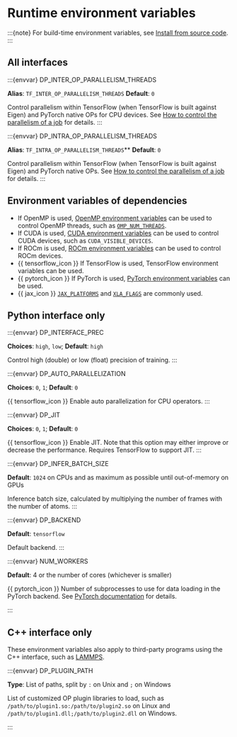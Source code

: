 # Runtime environment variables

:::{note}
For build-time environment variables, see [Install from source code](./install/install-from-source.md).
:::

## All interfaces

:::{envvar} DP_INTER_OP_PARALLELISM_THREADS

**Alias**: `TF_INTER_OP_PARALLELISM_THREADS`
**Default**: `0`

Control parallelism within TensorFlow (when TensorFlow is built against Eigen) and PyTorch native OPs for CPU devices.
See [How to control the parallelism of a job](./troubleshooting/howtoset_num_nodes.md) for details.
:::

:::{envvar} DP_INTRA_OP_PARALLELISM_THREADS

**Alias**: `TF_INTRA_OP_PARALLELISM_THREADS`\*\*
**Default**: `0`

Control parallelism within TensorFlow (when TensorFlow is built against Eigen) and PyTorch native OPs.
See [How to control the parallelism of a job](./troubleshooting/howtoset_num_nodes.md) for details.
:::

## Environment variables of dependencies

- If OpenMP is used, [OpenMP environment variables](https://www.openmp.org/spec-html/5.0/openmpch6.html) can be used to control OpenMP threads, such as [`OMP_NUM_THREADS`](https://www.openmp.org/spec-html/5.0/openmpse50.html#x289-20540006.2).
- If CUDA is used, [CUDA environment variables](https://docs.nvidia.com/cuda/cuda-c-programming-guide/index.html#cuda-environment-variables) can be used to control CUDA devices, such as `CUDA_VISIBLE_DEVICES`.
- If ROCm is used, [ROCm environment variables](https://rocm.docs.amd.com/en/latest/conceptual/gpu-isolation.html#environment-variables) can be used to control ROCm devices.
- {{ tensorflow_icon }} If TensorFlow is used, TensorFlow environment variables can be used.
- {{ pytorch_icon }} If PyTorch is used, [PyTorch environment variables](https://pytorch.org/docs/stable/torch_environment_variables.html) can be used.
- {{ jax_icon }} [`JAX_PLATFORMS`](https://jax.readthedocs.io/en/latest/faq.html#controlling-data-and-computation-placement-on-devices) and [`XLA_FLAGS`](https://jax.readthedocs.io/en/latest/gpu_performance_tips.html#xla-performance-flags) are commonly used.

## Python interface only

:::{envvar} DP_INTERFACE_PREC

**Choices**: `high`, `low`; **Default**: `high`

Control high (double) or low (float) precision of training.
:::

:::{envvar} DP_AUTO_PARALLELIZATION

**Choices**: `0`, `1`; **Default**: `0`

{{ tensorflow_icon }} Enable auto parallelization for CPU operators.
:::

:::{envvar} DP_JIT

**Choices**: `0`, `1`; **Default**: `0`

{{ tensorflow_icon }} Enable JIT. Note that this option may either improve or decrease the performance. Requires TensorFlow to support JIT.
:::

:::{envvar} DP_INFER_BATCH_SIZE

**Default**: `1024` on CPUs and as maximum as possible until out-of-memory on GPUs

Inference batch size, calculated by multiplying the number of frames with the number of atoms.
:::

:::{envvar} DP_BACKEND

**Default**: `tensorflow`

Default backend.
:::

:::{envvar} NUM_WORKERS

**Default**: 4 or the number of cores (whichever is smaller)

{{ pytorch_icon }} Number of subprocesses to use for data loading in the PyTorch backend.
See [PyTorch documentation](https://pytorch.org/docs/stable/data.html) for details.

:::

## C++ interface only

These environment variables also apply to third-party programs using the C++ interface, such as [LAMMPS](./third-party/lammps-command.md).

:::{envvar} DP_PLUGIN_PATH

**Type**: List of paths, split by `:` on Unix and `;` on Windows

List of customized OP plugin libraries to load, such as `/path/to/plugin1.so:/path/to/plugin2.so` on Linux and `/path/to/plugin1.dll;/path/to/plugin2.dll` on Windows.

:::
